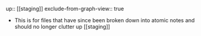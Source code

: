 up:: [[staging]]
exclude-from-graph-view:: true

- This is for files that have since been broken down into atomic notes and should no longer clutter up [[staging]]